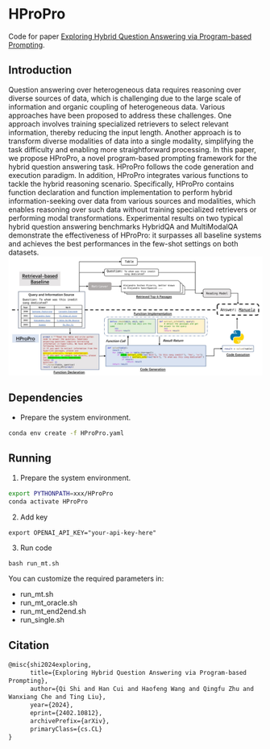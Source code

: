 # HProPro

Code for paper [Exploring Hybrid Question Answering via Program-based Prompting](https://arxiv.org/pdf/2402.10812.pdf).


## Introduction

Question answering over heterogeneous data requires reasoning over diverse sources of data, which is challenging due to the large scale of information and organic coupling of heterogeneous data. Various approaches have been proposed to address these challenges. One approach involves training specialized retrievers to select relevant information, thereby reducing the input length. Another approach is to transform diverse modalities of data into a single modality, simplifying the task difficulty and enabling more straightforward processing. In this paper, we propose HProPro, a novel program-based prompting framework for the hybrid question answering task. HProPro follows the code generation and execution paradigm. In addition, HProPro integrates various functions to tackle the hybrid reasoning scenario. Specifically, HProPro contains function declaration and function implementation to perform hybrid information-seeking over data from various sources and modalities, which enables reasoning over such data without training specialized retrievers or performing modal transformations. Experimental results on two typical hybrid question answering benchmarks HybridQA and MultiModalQA demonstrate the effectiveness of HProPro: it surpasses all baseline systems and achieves the best performances in the few-shot settings on both datasets.
![1709298871265](Introduction.jpg)


## Dependencies

* Prepare the system environment.
```bash
conda env create -f HProPro.yaml
```


## Running

1. Prepare the system environment.
```bash
export PYTHONPATH=xxx/HProPro
conda activate HProPro
```

2. Add key
```
export OPENAI_API_KEY="your-api-key-here"
```

3. Run code
```
bash run_mt.sh
```
You can customize the required parameters in:
* run_mt.sh
* run_mt_oracle.sh
* run_mt_end2end.sh
* run_single.sh


## Citation
```
@misc{shi2024exploring,
      title={Exploring Hybrid Question Answering via Program-based Prompting}, 
      author={Qi Shi and Han Cui and Haofeng Wang and Qingfu Zhu and Wanxiang Che and Ting Liu},
      year={2024},
      eprint={2402.10812},
      archivePrefix={arXiv},
      primaryClass={cs.CL}
}
```